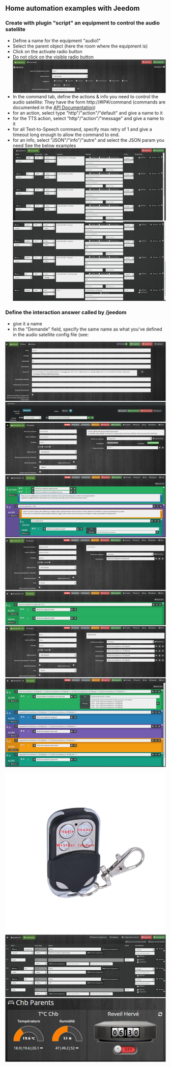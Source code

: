 ## Home automation examples with Jeedom

### Create with plugin "script" an equipment to control the audio satellite
 - Define a name for the equipment "audio1"
 - Select the parent object (here the room where the equipment is)
 - Click on the activate radio button
 - Do not click on the visible radio button
![script1](https://github.com/diving91/web-radio/blob/master/jeedom/script%201.png)
- In the command tab, define the actions & info you need to control the audio satellite: They have the form http://#IP#/command (commands are documented in the [API Documentation](https://github.com/diving91/web-radio/blob/master/doc/api.md))
- for an action, select type "http"/"action"/"default" and give a name to it
- for the TTS action, select "http"/"action"/"message" and give a name to it
- for all Text-to-Speech command, specify max retry of 1 and give a timeout long enough to allow the command to end.
- for an info, select "JSON"/"info"/"autre" and select the JSON param you need
 See the below examples
![script2](https://github.com/diving91/web-radio/blob/master/jeedom/script%202.png)
![script3](https://github.com/diving91/web-radio/blob/master/jeedom/script%203.png)

### Define the interaction answer called by /jeedom
- give it a name
- In the "Demande" field, specify the same name as what you've defined in the audio satellite config file (see: 
 
![x](https://github.com/diving91/web-radio/blob/master/jeedom/interact%201.png)
![x](https://github.com/diving91/web-radio/blob/master/jeedom/mode%201.png)
![x](https://github.com/diving91/web-radio/blob/master/jeedom/scn%20cron%201.png)
![x](https://github.com/diving91/web-radio/blob/master/jeedom/scn%20cron%202.png)
![x](https://github.com/diving91/web-radio/blob/master/jeedom/scn%20onoff%201.png)
![x](https://github.com/diving91/web-radio/blob/master/jeedom/scn%20onoff%202.png)
![x](https://github.com/diving91/web-radio/blob/master/jeedom/scn%20telco%201.png)
![x](https://github.com/diving91/web-radio/blob/master/jeedom/scn%20telco%202.png)


![x](https://github.com/diving91/web-radio/blob/master/jeedom/telco%201.png)
![x](https://github.com/diving91/web-radio/blob/master/jeedom/virt%201.png)
![x](https://github.com/diving91/web-radio/blob/master/jeedom/widget%201.png)



